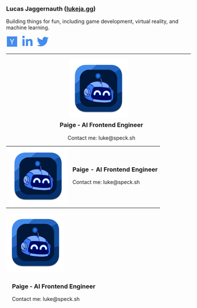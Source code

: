 ### <span>Lucas Jaggernauth</span> (<span style="color: #438CEE;">[lukeja.gg](https://lukeja.gg)</span>)

Building things for fun, including game development, virtual reality, and machine learning.

<div style="display: flex; gap: 10px;">
  <a href="https://www.ycombinator.com/companies/speck" target="_blank" aria-label="Y Combinator" class="s1xshr07">
    <svg stroke="currentColor" fill="#438CEE" stroke-width="0" viewBox="0 0 448 512" height="32" width="32" xmlns="http://www.w3.org/2000/svg">
      <path d="M448 32v448H0V32h448zM236 287.5L313.5 142h-32.7L235 233c-4.7 9.3-9 18.3-12.8 26.8L210 233l-45.2-91h-35l76.7 143.8v94.5H236v-92.8z"></path>
    </svg>
  </a>
  <a href="https://linkedin.com/in/lucasjagg" target="_blank" aria-label="LinkedIn" class="s1xshr07">
    <svg stroke="currentColor" fill="#438CEE" stroke-width="0" viewBox="0 0 448 512" height="32" width="32" xmlns="http://www.w3.org/2000/svg">
      <path d="M100.28 448H7.4V148.9h92.88zM53.79 108.1C24.09 108.1 0 83.5 0 53.8a53.79 53.79 0 0 1 107.58 0c0 29.7-24.1 54.3-53.79 54.3zM447.9 448h-92.68V302.4c0-34.7-.7-79.2-48.29-79.2-48.29 0-55.69 37.7-55.69 76.7V448h-92.78V148.9h89.08v40.8h1.3c12.4-23.5 42.69-48.3 87.88-48.3 94 0 111.28 61.9 111.28 142.3V448z"></path>
    </svg>
  </a>
  <a href="https://twitter.com/lukejagg" target="_blank" aria-label="Twitter" class="s1xshr07">
    <svg stroke="currentColor" fill="#438CEE" stroke-width="0" viewBox="0 0 512 512" height="32" width="32" xmlns="http://www.w3.org/2000/svg">
      <path d="M459.37 151.716c.325 4.548.325 9.097.325 13.645 0 138.72-105.583 298.558-298.558 298.558-59.452 0-114.68-17.219-161.137-47.106 8.447.974 16.568 1.299 25.34 1.299 49.055 0 94.213-16.568 130.274-44.832-46.132-.975-84.792-31.188-98.112-72.772 6.498.974 12.995 1.624 19.818 1.624 9.421 0 18.843-1.3 27.614-3.573-48.081-9.747-84.143-51.98-84.143-102.985v-1.299c13.969 7.797 30.214 12.67 47.431 13.319-28.264-18.843-46.781-51.005-46.781-87.391 0-19.492 5.197-37.36 14.294-52.954 51.655 63.675 129.3 105.258 216.365 109.807-1.624-7.797-2.599-15.918-2.599-24.04 0-57.828 46.782-104.934 104.934-104.934 30.213 0 57.502 12.67 76.67 33.137 23.715-4.548 46.456-13.32 66.599-25.34-7.798 24.366-24.366 44.833-46.132 57.827 21.117-2.273 41.584-8.122 60.426-16.243-14.292 20.791-32.161 39.308-52.628 54.253z"></path>
    </svg>
  </a>
</div>

---

<div style="flex" align="center">
  <a href="https://paige.sh"><img src="assets/paige-app.png" alt="Paige - AI Frontend Engineer" width="160"></a>
  <div style="margin-left: 16px; margin-top: -16px">
    <h3><b>Paige</b> - AI Frontend Engineer</h3>
    <p>Contact me: luke@speck.sh</p>
  </div>
</div>


<table cellpadding="0">
    <tr style="padding: 0; vertical-align: top; height: 160px;">
        <!-- Paige -->
        <td>
            <a href="https://paige.sh"><img src="assets/paige-app.png" alt="Paige - AI Frontend Engineer" width="160"></a>
        </td>
        <td style="padding-top: 30px;">
            <h3><b>Paige</b> - AI Frontend Engineer</h3>
            <p>Contact me: luke@speck.sh</p>
        </td>
    </tr>
</table>

<div>
    <img align="top" src="assets/paige-app.png" alt="Paige - AI Frontend Engineer" width="160"/>
    <div style="margin-left: 16px; margin-top: 30px;">
        <h3><b>Paige</b> - AI Frontend Engineer</h3>
        <p>Contact me: luke@speck.sh</p>
    </div>
</div>
